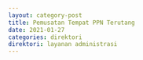 ```yaml
---
layout: category-post
title: Pemusatan Tempat PPN Terutang
date: 2021-01-27
categories: direktori
direktori: layanan administrasi
---
```

